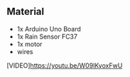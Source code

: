 ## Material
- 1x Arduino Uno Board
- 1x Rain Sensor FC37
- 1x motor
- wires

[VIDEO]https://youtu.be/W09lKyoxFwU